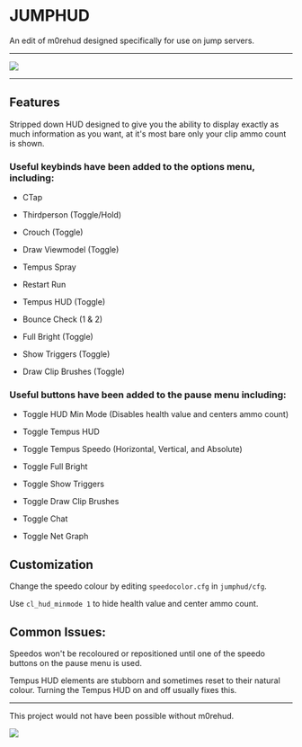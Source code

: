 # JUMPHUD

An edit of m0rehud designed specifically for use on jump servers.

***

<a href="SHOWCASE.md"><img src="https://i.imgur.com/vVxJdvB.png"></a>

***

## Features

Stripped down HUD designed to give you the ability to display exactly as much information as you want, at it's most bare only your clip ammo count is shown.

### Useful keybinds have been added to the options menu, including:

- CTap

- Thirdperson (Toggle/Hold)

- Crouch (Toggle)

- Draw Viewmodel (Toggle)

- Tempus Spray

- Restart Run

- Tempus HUD (Toggle)

- Bounce Check (1 & 2)

- Full Bright (Toggle)

- Show Triggers (Toggle)

- Draw Clip Brushes (Toggle)

### Useful buttons have been added to the pause menu including:

- Toggle HUD Min Mode (Disables health value and centers ammo count)

- Toggle Tempus HUD

- Toggle Tempus Speedo (Horizontal, Vertical, and Absolute)

- Toggle Full Bright

- Toggle Show Triggers

- Toggle Draw Clip Brushes

- Toggle Chat

- Toggle Net Graph


## Customization

Change the speedo colour by editing `speedocolor.cfg` in `jumphud/cfg`.

Use `cl_hud_minmode 1` to hide health value and center ammo count.

## Common Issues:

Speedos won't be recoloured or repositioned until one of the speedo buttons on the pause menu is used.

Tempus HUD elements are stubborn and sometimes reset to their natural colour. Turning the Tempus HUD on and off usually fixes this.



***

This project would not have been possible without m0rehud.

<a href="https://github.com/Hypnootize/m0rehud"><img src="https://i.imgur.com/HVyxIC3.png"></a>
